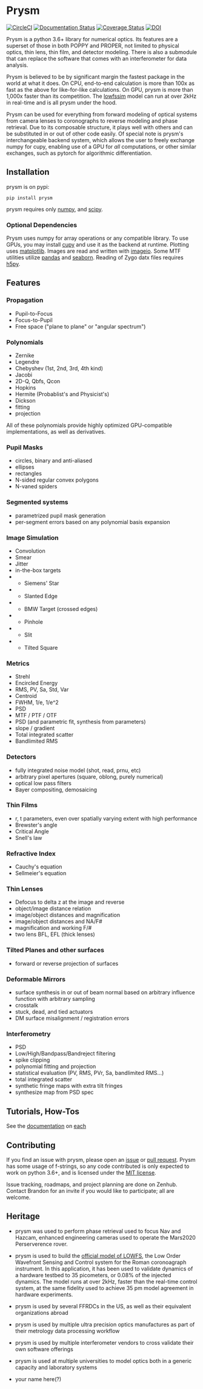 # Prysm

[![CircleCI](https://circleci.com/gh/brandondube/prysm.svg?style=svg)](https://circleci.com/gh/brandondube/prysm?branch=master)
[![Documentation Status](https://readthedocs.org/projects/prysm/badge/?version=stable)](http://prysm.readthedocs.io/en/stable/?badge=stable)
[![Coverage Status](https://coveralls.io/repos/github/brandondube/prysm/badge.svg?branch=master)](https://coveralls.io/github/brandondube/prysm?branch=master) [![DOI](http://joss.theoj.org/papers/10.21105/joss.01352/status.svg)](https://doi.org/10.21105/joss.01352)


Prysm is a python 3.6+ library for numerical optics.  Its features are a superset of those in both POPPY and PROPER, not limited to physical optics, thin lens, thin film, and detector modeling.  There is also a submodule that can replace the software that comes with an interferometer for data analysis.

Prysm is believed to be by significant margin the fastest package in the world at what it does.  On CPU, end-to-end calculation is more than 100x as fast as the above for like-for-like calculations.  On GPU, prysm is more than 1,000x faster than its competition.  The [lowfssim](https://github.com/nasa-jpl/lowfssim) model can run at over 2kHz in real-time and is all prysm under the hood.

Prysm can be used for everything from forward modeling of optical systems from camera lenses to coronographs to reverse modeling and phase retrieval.  Due to its composable structure, it plays well with others and can be substituted in or out of other code easily.  Of special note is prysm's interchangeable backend system, which allows the user to freely exchange numpy for cupy, enabling use of a GPU for _all_ computations, or other similar exchanges, such as pytorch for algorithmic differentiation.

## Installation

prysm is on pypi:
```
pip install prysm
```

prysm requires only [numpy](http://www.numpy.org/), and [scipy](https://www.scipy.org/).

### Optional Dependencies

Prysm uses numpy for array operations or any compatible library.  To use GPUs, you may install [cupy](https://cupy.chainer.org/) and use it as the backend at runtime.  Plotting uses [matplotlib](https://matplotlib.org/).  Images are read and written with [imageio](https://imageio.github.io/).  Some MTF utilities utilize [pandas](https://pandas.pydata.org/) and [seaborn](https://seaborn.pydata.org/).  Reading of Zygo datx files requires [h5py](https://www.h5py.org/).

## Features

### Propagation
- Pupil-to-Focus
- Focus-to-Pupil
- Free space ("plane to plane" or "angular spectrum")

### Polynomials
- Zernike
- Legendre
- Chebyshev (1st, 2nd, 3rd, 4th kind)
- Jacobi
- 2D-Q, Qbfs, Qcon
- Hopkins
- Hermite (Probablist's and Physicist's)
- Dickson
- fitting
- projection

All of these polynomials provide highly optimized GPU-compatible implementations, as well as derivatives.

### Pupil Masks
- circles, binary and anti-aliased
- ellipses
- rectangles
- N-sided regular convex polygons
- N-vaned spiders

### Segmented systems
- parametrized pupil mask generation
- per-segment errors based on any polynomial basis expansion

### Image Simulation
- Convolution
- Smear
- Jitter
- in-the-box targets
- - Siemens' Star
- - Slanted Edge
- - BMW Target (crossed edges)
- - Pinhole
- - Slit
- - Tilted Square

### Metrics
- Strehl
- Encircled Energy
- RMS, PV, Sa, Std, Var
- Centroid
- FWHM, 1/e, 1/e^2
- PSD
- MTF / PTF / OTF
- PSD (and parametric fit, synthesis from parameters)
- slope / gradient
- Total integrated scatter
- Bandlimited RMS

### Detectors
- fully integrated noise model (shot, read, prnu, etc)
- arbitrary pixel apertures (square, oblong, purely numerical)
- optical low pass filters
- Bayer compositing, demosaicing

### Thin Films
- r, t parameters, even over spatially varying extent with high performance
- Brewster's angle
- Critical Angle
- Snell's law

### Refractive Index
- Cauchy's equation
- Sellmeier's equation

### Thin Lenses
- Defocus to delta z at the image and reverse
- object/image distance relation
- image/object distances and magnification
- image/object distances and NA/F#
- magnification and working F/#
- two lens BFL, EFL (thick lenses)

### Tilted Planes and other surfaces

- forward or reverse projection of surfaces

### Deformable Mirrors

- surface synthesis in or out of beam normal based on arbitrary influence function with arbitrary sampling
- crosstalk
- stuck, dead, and tied actuators
- DM surface misalignment / registration errors

### Interferometry

- PSD
- Low/High/Bandpass/Bandreject filtering
- spike clipping
- polynomial fitting and projection
- statistical evaluation (PV, RMS, PVr, Sa, bandlimited RMS...)
- total integrated scatter
- synthetic fringe maps with extra tilt fringes
- synthesize map from PSD spec

## Tutorials, How-Tos

See the [documentation](https://prysm.readthedocs.io/en/stable/tutorials/index.html) on [each](https://prysm.readthedocs.io/en/stable/how-tos/index.html)

## Contributing

If you find an issue with prysm, please open an [issue](https://github.com/brandondube/prysm/issues) or [pull request](https://github.com/brandondube/prysm/pulls).  Prysm has some usage of f-strings, so any code contributed is only expected to work on python 3.6+, and is licensed under the [MIT license](https://github.com/brandondube/prysm/blob/master/LICENSE.md).

Issue tracking, roadmaps, and project planning are done on Zenhub.  Contact Brandon for an invite if you would like to participate; all are welcome.

## Heritage

- prysm was used to perform phase retrieval used to focus Nav and Hazcam, enhanced engineering cameras used to operate the Mars2020 Perserverence rover.

- prysm is used to build the [official model of LOWFS](https://github.com/nasa-jpl/lowfssim), the Low Order Wavefront Sensing and Control system for the Roman coronoagraph instrument.  In this application, it has been used to validate dynamics of a hardware testbed to 35 picometers, or 0.08% of the injected dynamics.  The model runs at over 2kHz, faster than the real-time control system, at the same fidelity used to achieve 35 pm model agreement in hardware experiments.

- prysm is used by several FFRDCs in the US, as well as their equivalent organizations abroad

- prysm is used by multiple ultra precision optics manufactures as part of their metrology data processing workflow

- prysm is used by multiple interferometer vendors to cross validate their own software offerings

- prysm is used at multiple universities to model optics both in a generic capacity and laboratory systems

- your name here(?)
